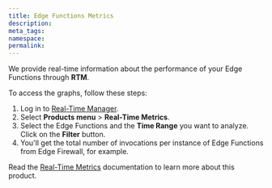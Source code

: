 ```yaml
---
title: Edge Functions Metrics
description: 
meta_tags:
namespace: 
permalink:
---
```


We provide real-time information about the performance of your Edge Functions through **RTM**.

To access the graphs, follow these steps:

1. Log in to [Real-Time Manager](https://manager.azion.com/).
2. Select **Products menu** > **Real-Time Metrics**.
3. Select the Edge Functions and the **Time Range** you want to analyze. Click on the **Filter** button.
4. You'll get the total number of invocations per instance of Edge Functions from Edge Firewall, for example.

Read the [Real-Time Metrics](/en/documentation/products/real-time-metrics/) documentation to learn more about this product.
